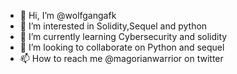 - 👋 Hi, I’m @wolfgangafk
- 👀 I’m interested in Solidity,Sequel and python
- 🌱 I’m currently learning Cybersecurity and solidity
- 💞️ I’m looking to collaborate on Python and sequel
- 📫 How to reach me @magorianwarrior on twitter 

<!---
wolfgangafk/wolfgangafk is a ✨ special ✨ repository because its `README.md` (this file) appears on your GitHub profile.
You can click the Preview link to take a look at your changes.
--->
